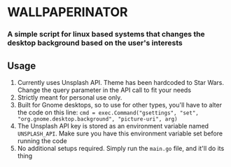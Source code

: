 # WALLPAPERINATOR

### A simple script for linux based systems that changes the desktop background based on the user's interests

## Usage

1. Currently uses Unsplash API. Theme has been hardcoded to Star Wars. Change the query parameter in the API call to fit your needs
2. Strictly meant for personal use only. 
3. Built for Gnome desktops, so to use for other types, you'll have to alter the code on this line: `cmd = exec.Command("gsettings", "set", "org.gnome.desktop.background", "picture-uri", arg)`
4. The Unsplash API key is stored as an environment variable named `UNSPLASH_API`. Make sure you have this environment variable set before running the code
5. No additional setups required. Simply run the `main.go` file, and it'll do its thing